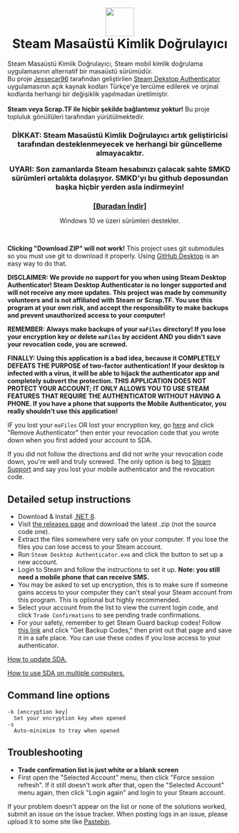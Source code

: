<h1 align="center">
  <img src="https://raw.githubusercontent.com/Jessecar96/SteamDesktopAuthenticator/master/icon.png" height="64" width="64" />
  <br/>
  Steam Masaüstü Kimlik Doğrulayıcı
</h1>
<p align="">
Steam Masaüstü Kimlik Doğrulayıcı, Steam mobil kimlik doğrulama uygulamasının alternatif bir masaüstü sürümüdür.<br/> Bu proje <a href="https://github.com/Jessecar96" target="_blank">Jessecar96</a> tarafından geliştirilen <a href="https://github.com/Jessecar96/SteamDesktopAuthenticator" target="_blank">Steam Dekstop Authenticator</a> uygulamasının açık kaynak kodları Türkçe'ye tercüme edilerek ve orjinal kodlarda herhangi bir değişiklik yapılmadan üretilmiştir.</br></br>
<b>Steam veya Scrap.TF ile hiçbir şekilde bağlantımız yoktur!</b> Bu proje topluluk gönüllüleri tarafından yürütülmektedir.
</p>
<h3 align="center">
  <p>DİKKAT: Steam Masaüstü Kimlik Doğrulayıcı artık geliştiricisi tarafından desteklenmeyecek ve herhangi bir güncelleme almayacaktır.
  <p>UYARI: Son zamanlarda Steam hesabınızı çalacak sahte SMKD sürümleri ortalıkta dolaşıyor. SMKD'yı bu github deposundan başka hiçbir yerden asla indirmeyin!</p>
</h3>
<h3 align="center" style="margin-bottom:0">
  <a href="https://github.com/delidolu1adam/Steam_Desktop_Authenticator_Turkish/releases/latest">[Buradan İndir]</a>
</h3>
<p align="center">Windows 10 ve üzeri sürümleri destekler.</p>
<br>

**Clicking "Download ZIP" will not work!** This project uses git submodules so you must use git to download it properly. Using [GitHub Desktop](https://desktop.github.com/) is an easy way to do that.

**DISCLAIMER: We provide no support for you when using Steam Desktop Authenticator! Steam Desktop Authenticator is no longer supported and will not receive any more updates. This project was made by community volunteers and is not affiliated with Steam or Scrap.TF. You use this program at your own risk, and accept the responsibility to make backups and prevent unauthorized access to your computer!**

**REMEMBER: Always make backups of your `maFiles` directory! If you lose your encryption key or delete `maFiles` by accident AND you didn't save your revocation code, you are screwed.**

**FINALLY: Using this application is a bad idea, because it COMPLETELY DEFEATS THE PURPOSE of two-factor authentication! If your desktop is infected with a virus, it will be able to hijack the authenticator app and completely subvert the protection. THIS APPLICATION DOES NOT PROTECT YOUR ACCOUNT; IT ONLY ALLOWS YOU TO USE STEAM FEATURES THAT REQUIRE THE AUTHENTICATOR WITHOUT HAVING A PHONE. If you have a phone that supports the Mobile Authenticator, you really shouldn't use this application!**

IF you lost your `maFiles` OR lost your encryption key, go [here](https://store.steampowered.com/twofactor/manage) and click "Remove Authenticator" then enter your revocation code that you wrote down when you first added your account to SDA.

If you did not follow the directions and did not write your revocation code down, you're well and truly screwed. The only option is beg to [Steam Support](https://support.steampowered.com/) and say you lost your mobile authenticator and the revocation code.

## Detailed setup instructions
- Download & Install [.NET 8](https://dotnet.microsoft.com/en-us/download/dotnet/8.0).
- Visit [the releases page](https://github.com/Jessecar96/SteamDesktopAuthenticator/releases) and download the latest .zip (not the source code one).
- Extract the files somewhere very safe on your computer. If you lose the files you can lose access to your Steam account.
- Run `Steam Desktop Authenticator.exe` and click the button to set up a new account.
- Login to Steam and follow the instructions to set it up. **Note: you still need a mobile phone that can receive SMS.**
- You may be asked to set up encryption, this is to make sure if someone gains access to your computer they can't steal your Steam account from this program. This is optional but highly recommended.
- Select your account from the list to view the current login code, and click `Trade Confirmations` to see pending trade confirmations.
- For your safety, remember to get Steam Guard backup codes! Follow [this link](https://store.steampowered.com/twofactor/manage) and click "Get Backup Codes," then print out that page and save it in a safe place. You can use these codes if you lose access to your authenticator.

[How to update SDA.](https://github.com/Jessecar96/SteamDesktopAuthenticator/wiki/Updating)

[How to use SDA on multiple computers.](https://github.com/Jessecar96/SteamDesktopAuthenticator/wiki/Using-SDA-on-multiple-computers)


## Command line options
```
-k [encryption key]
  Set your encryption key when opened
-s
  Auto-minimize to tray when opened
```

## Troubleshooting
- **Trade confirmation list is just white or a blank screen**
 - First open the "Selected Account" menu, then click "Force session refresh". If it still doesn't work after that, open the "Selected Account" menu again, then click "Login again" and login to your Steam account.

If your problem doesn't appear on the list or none of the solutions worked, submit an issue on the issue tracker. When posting logs in an issue, please upload it to some site like [Pastebin](http://www.pastebin.com).
